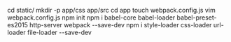 cd static/
mkdir -p app/css app/src
cd app
touch webpack.config.js
vim webpack.config.js
npm init
npm i babel-core babel-loader babel-preset-es2015 http-server webpack --save-dev
npm i style-loader css-loader url-loader file-loader --save-dev